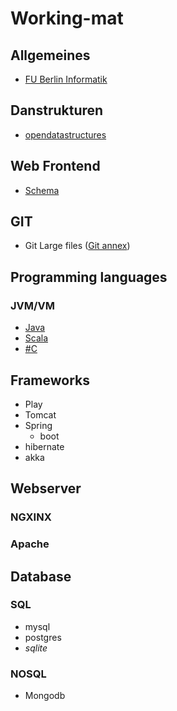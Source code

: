 # Working-mat
## Allgemeines 
  * [FU Berlin Informatik](http://www.inf.fu-berlin.de/lehre/SS16/infb/)
## Danstrukturen
  * [opendatastructures](http://opendatastructures.org/ods-java/)

## Web Frontend
  * [Schema](http://schema.org/docs/gs.html)

## GIT
  * Git Large files ([Git annex](https://git-annex.branchable.com/))
## Programming languages
### JVM/VM
* [Java](https://github.com/xairam/Working-mat/blob/master/ProgrammingLangs/Java/java.md)
* [Scala](https://github.com/xairam/Working-mat/blob/master/ProgrammingLangs/Scala/scala.md)
* [\#C]()
    
## Frameworks
* Play
* Tomcat
* Spring
  * boot
* hibernate
* akka

## Webserver   
### NGXINX   
### Apache   
## Database
### SQL
* mysql
* postgres
* _sqlite_
### NOSQL
* Mongodb


